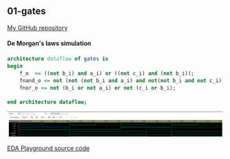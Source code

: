 ## 01-gates
[My GitHub repository](https://github.com/xhruby28/Digital-electronics-1)

#### De Morgan's laws simulation

```vhdl
architecture dataflow of gates is
begin
    f_o  <= ((not b_i) and a_i) or ((not c_i) and (not b_i));
    fnand_o <= not (not (not b_i and a_i) and not(not b_i and not c_i));
    fnor_o <= not (b_i or not a_i) or not (c_i or b_i);

end architecture dataflow;
```

![Simulation De Morgan's law](Images/DeMorgansLaws.png)

[EDA Playground source code](https://www.edaplayground.com/x/7Xvg)
